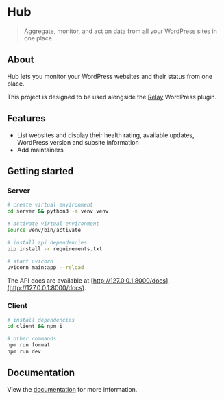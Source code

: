 # Hub

> Aggregate, monitor, and act on data from all your WordPress sites in one place.

## About

Hub lets you monitor your WordPress websites and their status from one place.

This project is designed to be used alongside the [Relay](https://wordpress.org/plugins/relay/) WordPress plugin.

## Features

- List websites and display their health rating, available updates, WordPress version and subsite information
- Add maintainers

## Getting started

### Server

```sh
# create virtual environment
cd server && python3 -m venv venv

# activate virtual environment
source venv/bin/activate

# install api dependencies
pip install -r requirements.txt

# start uvicorn
uvicorn main:app --reload
```

The API docs are available at [http://127.0.0.1:8000/docs](http://127.0.0.1:8000/docs).

### Client

```sh
# install dependencies
cd client && npm i

# other commands
npm run format
npm run dev
```

## Documentation

View the [documentation](https://docs.verdant.studio/hub/) for more information.
